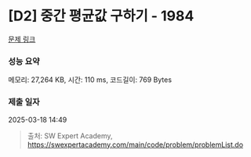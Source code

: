 # [D2] 중간 평균값 구하기 - 1984 

[문제 링크](https://swexpertacademy.com/main/code/problem/problemDetail.do?contestProbId=AV5Pw_-KAdcDFAUq) 

### 성능 요약

메모리: 27,264 KB, 시간: 110 ms, 코드길이: 769 Bytes

### 제출 일자

2025-03-18 14:49



> 출처: SW Expert Academy, https://swexpertacademy.com/main/code/problem/problemList.do